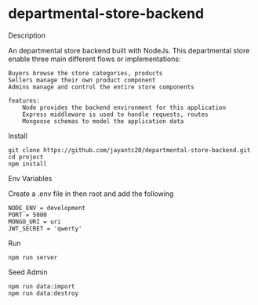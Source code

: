 # departmental-store-backend

Description

An departmental store backend built with NodeJs. This departmental store enable three main different flows or implementations:

    Buyers browse the store categories, products
    Sellers manage their own product component
    Admins manage and control the entire store components

    features:
        Node provides the backend environment for this application
        Express middleware is used to handle requests, routes
        Mongoose schemas to model the application data
        
 Install
 
``` 
git clone https://github.com/jayantc20/departmental-store-backend.git
cd project
npm install

```

Env Variables

Create a .env file in then root and add the following

```
NODE_ENV = development
PORT = 5000
MONGO_URI = uri
JWT_SECRET = 'qwerty'
```

Run

```
npm run server
```
Seed Admin

```
npm run data:import
npm run data:destroy
```

